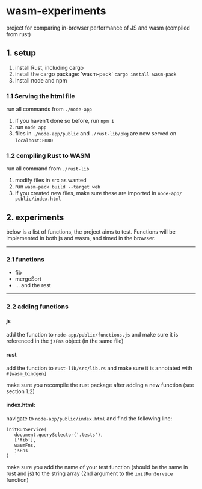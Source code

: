 # wasm-experiments

project for comparing in-browser performance of JS and wasm (compiled from rust)

## 1. setup

1. install Rust, including cargo
2. install the cargo package: 'wasm-pack' ````cargo install wasm-pack````
3. install node and npm

### 1.1 Serving the html file
run all commands from ````./node-app````

1. if you haven't done so before, run ````npm i````
2. run ````node app````
3. files in ````./node-app/public```` and ````./rust-lib/pkg```` are now
   served on ````localhost:8080````

### 1.2 compiling Rust to WASM
run all command from ````./rust-lib````

1. modify files in src as wanted
2. run ````wasm-pack build --target web````
3. if you created new files, make sure these are imported in ````node-app/ public/index.html````


## 2. experiments

below is a list of functions, the project aims to test. Functions
will be implemented in both js and wasm, and timed in the browser.

---
### 2.1 functions
- fib
- mergeSort
- ... and the rest

---
### 2.2 adding functions

#### js 

add the function to ````node-app/public/functions.js```` and make sure it is referenced in the ````jsFns```` object (in the same file)

#### rust

add the function to ````rust-lib/src/lib.rs```` and make sure it is annotated with ````#[wasm_bindgen]````

make sure you recompile the rust package after adding a new function (see section 1.2)

#### index.html: 
navigate to ````node-app/public/index.html```` and find the following line:
````
initRunService(
   document.querySelector('.tests'),
   ['fib'],
   wasmFns,
   jsFns
)
````
make sure you add the name of your test function (should be the same in rust and js) to the string array (2nd argument to the ````initRunService```` function)